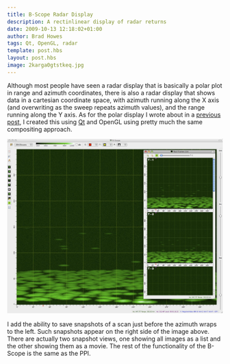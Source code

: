 ```yaml
--- 
title: B-Scope Radar Display
description: A rectinlinear display of radar returns
date: 2009-10-13 12:18:02+01:00
author: Brad Howes
tags: Qt, OpenGL, radar
template: post.hbs
layout: post.hbs
image: 2karga0gtstkeq.jpg
---
```


Although most people have seen a radar display that is basically a polar plot in range and azimuth coordinates,
there is also a radar display that shows data in a cartesian coordinate space, with azimuth running along the X
axis (and overwriting as the sweep repeats azimuth values), and the range running along the Y axis. As for the
polar display I wrote about in a [previous post](/articles/radardisplay), I created this using
[Qt](http://www.qt.io) and OpenGL using pretty much the same compositing approach.

![ppi.jpg](2karga0gtstkeq.jpg)

I add the ability to save snapshots of a scan just before the azimuth wraps to the left. Such snapshots appear
on the right side of the image above. There are actually two snapshot views, one showing all images as a list
and the other showing them as a movie. The rest of the functionality of the B-Scope is the same as the PPI.
